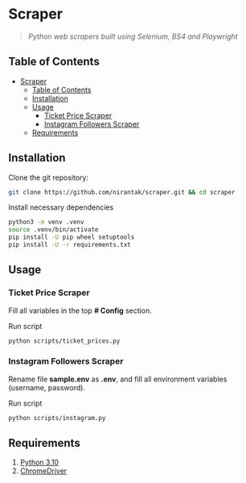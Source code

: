 # Scraper

> _Python web scrapers built using Selenium, BS4 and Playwright_

## Table of Contents

- [Scraper](#scraper)
  - [Table of Contents](#table-of-contents)
  - [Installation](#installation)
  - [Usage](#usage)
    - [Ticket Price Scraper](#ticket-price-scraper)
    - [Instagram Followers Scraper](#instagram-followers-scraper)
  - [Requirements](#requirements)

## Installation

Clone the git repository:

```bash
git clone https://github.com/nirantak/scraper.git && cd scraper
```

Install necessary dependencies

```bash
python3 -m venv .venv
source .venv/bin/activate
pip install -U pip wheel setuptools
pip install -U -r requirements.txt
```

## Usage

### Ticket Price Scraper

Fill all variables in the top **# Config** section.

Run script

```bash
python scripts/ticket_prices.py
```

### Instagram Followers Scraper

Rename file **sample.env** as **.env**, and fill all environment variables (username, password).

Run script

```bash
python scripts/instagram.py
```

## Requirements

1. [Python 3.10](https://www.python.org/downloads/)
2. [ChromeDriver](https://sites.google.com/a/chromium.org/chromedriver/downloads)

